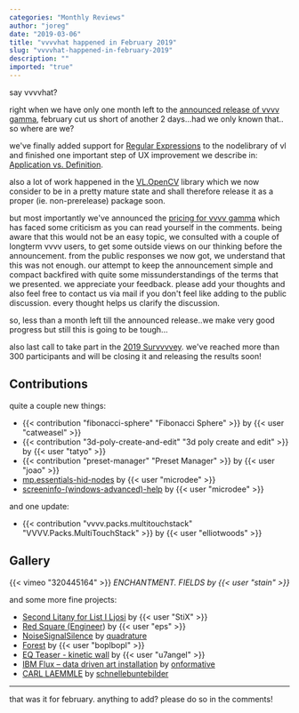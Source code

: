 ```yaml
---
categories: "Monthly Reviews"
author: "joreg"
date: "2019-03-06"
title: "vvvvhat happened in February 2019"
slug: "vvvvhat-happened-in-february-2019"
description: ""
imported: "true"
---
```



say vvvvhat?

right when we have only one month left to the [announced release of vvvv gamma](/blog/2018/the-road-to-gamma), february cut us short of another 2 days...had we only known that.. so where are we?

we've finally added support for [Regular Expressions](/blog/2019/vl-regular-expressions) to the nodelibrary of vl and finished one important step of UX improvement we describe in: [Application vs. Definition](/blog/2019/vl-the-application-side-of-things).

also a lot of work happened in the [VL.OpenCV](/blog/2018/the-road-to-gamma) library which we now consider to be in a pretty mature state and shall therefore release it as a proper (ie. non-prerelease) package soon. 

but most importantly we've announced the [pricing for vvvv gamma](/blog/2019/vvvv-gamma-licensing) which has faced some criticism as you can read yourself in the comments. being aware that this would not be an easy topic, we consulted with a couple of longterm vvvv users, to get some outside views on our thinking before the announcement. from the public responses we now got, we understand that this was not enough. our attempt to keep the announcement simple and compact backfired with quite some missunderstandings of the terms that we presented. we appreciate your feedback. please add your thoughts and also feel free to contact us via mail if you don't feel like adding to the public discussion. every thought helps us clarify the discussion.

so, less than a month left till the announced release..we make very good progress but still this is going to be tough...

also last call to take part in the [2019 Survvvvey](https://goo.gl/forms/g3t6gwSwUfZwMOyd2). we've reached more than 300 participants and will be closing it and releasing the results soon!

## Contributions

<!--{SPLIT()}-->
quite a couple new things:
* {{< contribution "fibonacci-sphere" "Fibonacci Sphere" >}} by {{< user "catweasel" >}}
* {{< contribution "3d-poly-create-and-edit" "3d poly create and edit" >}} by {{< user "tatyo" >}}
* {{< contribution "preset-manager" "Preset Manager" >}} by {{< user "joao" >}}
* [mp.essentials-hid-nodes](/blog/mp.essentials-hid-nodes) by {{< user "microdee" >}}
* [screeninfo-(windows-advanced)-help](/blog/screeninfo-(windows-advanced)-help) by {{< user "microdee" >}}
<!--~~~-->
and one update:
* {{< contribution "vvvv.packs.multitouchstack" "VVVV.Packs.MultiTouchStack" >}} by {{< user "elliotwoods" >}}
<!--{SPLIT}-->

## Gallery

{{< vimeo "320445164" >}}
*ENCHANTMENT. FIELDS by {{< user "stain" >}}*

and some more fine projects:
* [Second Litany for List I Ljosi](/blog/second-litany-for-list-i-ljosi) by {{< user "StiX" >}}
* [Red Square (Engineer](/blog/red-square-engineer)) by {{< user "eps" >}}
* [NoiseSignalSilence](/blog/noisesignalsilence) by [quadrature](https://vvvv.org/businesses/quadrature-goetz-neitsch-gbr)
* [Forest](https://vimeo.com/311857556) by {{< user "boplbopl" >}}
* [EQ Teaser - kinetic wall](/blog/eq-teaser-kinetic-wall) by {{< user "u7angel" >}}
* [IBM Flux – data driven art installation](/blog/ibm-flux-–-data-driven-art-installation-by-onformative) by [onformative](https://vvvv.org/businesses/onformative-gmbh)
* [CARL LAEMMLE](/blog/carl-laemmle) by [schnellebuntebilder](https://vvvv.org/businesses/schnellebuntebilder)



---

that was it for february. anything to add? please do so in the comments!



